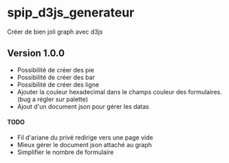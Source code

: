 spip_d3js_generateur
============

Créer de bien joli graph avec d3js

## Version 1.0.0

* Possibilité de créer des pie
* Possibilité de créer des bar
* Possibilité de créer des ligne
* Ajouter la couleur hexadecimal dans le champs couleur des formulaires. (bug a régler sur palette)
* Ajout d'un document json pour gérer les datas

#### TODO ####

* Fil d'ariane du privé redirige vers une page vide
* Mieux gérer le document json attaché au graph
* Simplifier le nombre de formulaire
